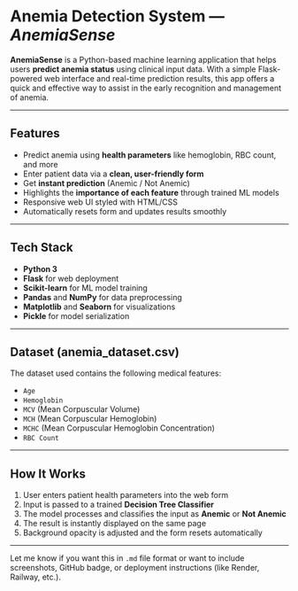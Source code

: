 
# Anemia Detection System — *AnemiaSense*

**AnemiaSense** is a Python-based machine learning application that helps users **predict anemia status** using clinical input data. With a simple Flask-powered web interface and real-time prediction results, this app offers a quick and effective way to assist in the early recognition and management of anemia.

---

## Features

* Predict anemia using **health parameters** like hemoglobin, RBC count, and more
* Enter patient data via a **clean, user-friendly form**
* Get **instant prediction** (Anemic / Not Anemic)
* Highlights the **importance of each feature** through trained ML models
* Responsive web UI styled with HTML/CSS
* Automatically resets form and updates results smoothly

---

## Tech Stack

* **Python 3**
* **Flask** for web deployment
* **Scikit-learn** for ML model training
* **Pandas** and **NumPy** for data preprocessing
* **Matplotlib** and **Seaborn** for visualizations
* **Pickle** for model serialization

---

## Dataset (anemia\_dataset.csv)

The dataset used contains the following medical features:

* `Age`
* `Hemoglobin`
* `MCV` (Mean Corpuscular Volume)
* `MCH` (Mean Corpuscular Hemoglobin)
* `MCHC` (Mean Corpuscular Hemoglobin Concentration)
* `RBC Count`

---

## How It Works

1. User enters patient health parameters into the web form
2. Input is passed to a trained **Decision Tree Classifier**
3. The model processes and classifies the input as **Anemic** or **Not Anemic**
4. The result is instantly displayed on the same page
5. Background opacity is adjusted and the form resets automatically

---


Let me know if you want this in `.md` file format or want to include screenshots, GitHub badge, or deployment instructions (like Render, Railway, etc.).
